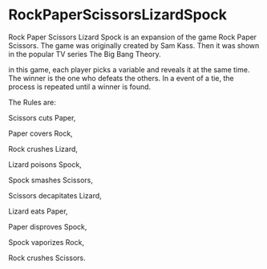 # RockPaperScissorsLizardSpock

Rock Paper Scissors Lizard Spock is an expansion of the game Rock Paper Scissors. 
The game was originally created by Sam Kass. Then it was shown in the popular TV series The Big Bang Theory.

in this game, each player picks a variable and reveals it at the same time. 
The winner is the one who defeats the others. In a event of a  tie, the process is repeated until a winner is found.

The Rules are:

  Scissors cuts Paper,

  Paper covers Rock, 

  Rock crushes Lizard, 

  Lizard poisons Spock, 

  Spock smashes Scissors, 

  Scissors decapitates Lizard, 

  Lizard eats Paper, 

  Paper disproves Spock, 

  Spock vaporizes Rock, 

  Rock crushes Scissors.
